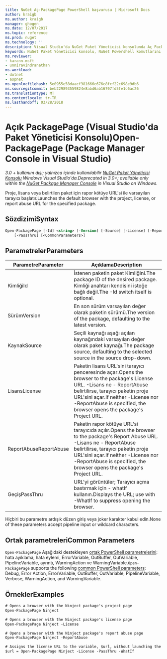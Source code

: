 ```yaml
---
title: NuGet Aç-PackagePage PowerShell başvurusu | Microsoft Docs
author: kraigb
ms.author: kraigb
manager: ghogen
ms.date: 12/07/2017
ms.topic: reference
ms.prod: nuget
ms.technology: ''
description: Visual Studio'da NuGet Paket Yöneticisi konsolunda Aç PackagePage PowerShell komut başvurusu.
keywords: NuGet Paket Yöneticisi konsolu, NuGet Powershell komutlarını NuGet Powershell başvurusu, açık PackagePage
ms.reviewer:
- karann-msft
- unniravindranathan
ms.workload:
- dotnet
- aspnet
ms.openlocfilehash: 5e0955e58daacf381666c676c8fcf22c698e9db6
ms.sourcegitcommit: beb229893559824e8abd6ab16707fd5fe1c6ac26
ms.translationtype: MT
ms.contentlocale: tr-TR
ms.lasthandoff: 03/28/2018
---
```

# <a name="open-packagepage-package-manager-console-in-visual-studio"></a><span data-ttu-id="bc975-104">Açık PackagePage (Visual Studio'da Paket Yöneticisi Konsolu)</span><span class="sxs-lookup"><span data-stu-id="bc975-104">Open-PackagePage (Package Manager Console in Visual Studio)</span></span>

<span data-ttu-id="bc975-105">*3.0 + kullanım dışı; yalnızca içinde kullanılabilir [NuGet Paket Yöneticisi Konsolu](package-manager-console.md) Windows Visual Studio'da.*</span><span class="sxs-lookup"><span data-stu-id="bc975-105">*Deprecated in 3.0+; available only within the [NuGet Package Manager Console](package-manager-console.md) in Visual Studio on Windows.*</span></span>

<span data-ttu-id="bc975-106">Proje, lisans veya belirtilen paket için rapor kötüye URL'si ile varsayılan tarayıcı başlatır.</span><span class="sxs-lookup"><span data-stu-id="bc975-106">Launches the default browser with the project, license, or report abuse URL for the specified package.</span></span>

## <a name="syntax"></a><span data-ttu-id="bc975-107">Sözdizimi</span><span class="sxs-lookup"><span data-stu-id="bc975-107">Syntax</span></span>

```ps
Open-PackagePage [-Id] <string> [-Version] [-Source] [-License] [-ReportAbuse]
    [-PassThru] [<CommonParameters>]
```

## <a name="parameters"></a><span data-ttu-id="bc975-108">Parametreler</span><span class="sxs-lookup"><span data-stu-id="bc975-108">Parameters</span></span>

| <span data-ttu-id="bc975-109">Parametre</span><span class="sxs-lookup"><span data-stu-id="bc975-109">Parameter</span></span> | <span data-ttu-id="bc975-110">Açıklama</span><span class="sxs-lookup"><span data-stu-id="bc975-110">Description</span></span> |
| --- | --- |
| <span data-ttu-id="bc975-111">Kimliği</span><span class="sxs-lookup"><span data-stu-id="bc975-111">Id</span></span> | <span data-ttu-id="bc975-112">İstenen paketin paket Kimliğini.</span><span class="sxs-lookup"><span data-stu-id="bc975-112">The package ID of the desired package.</span></span> <span data-ttu-id="bc975-113">Kimliği anahtarı kendisini isteğe bağlı değil.</span><span class="sxs-lookup"><span data-stu-id="bc975-113">The -Id switch itself is optional.</span></span> |
| <span data-ttu-id="bc975-114">Sürüm</span><span class="sxs-lookup"><span data-stu-id="bc975-114">Version</span></span> | <span data-ttu-id="bc975-115">En son sürüm varsayılan değer olarak paketin sürümü.</span><span class="sxs-lookup"><span data-stu-id="bc975-115">The version of the package, defaulting to the latest version.</span></span> |
| <span data-ttu-id="bc975-116">Kaynak</span><span class="sxs-lookup"><span data-stu-id="bc975-116">Source</span></span> | <span data-ttu-id="bc975-117">Seçili kaynağı aşağı açılan kaynağındaki varsayılan değer olarak paket kaynağı.</span><span class="sxs-lookup"><span data-stu-id="bc975-117">The package source, defaulting to the selected source in the source drop-down.</span></span> |
| <span data-ttu-id="bc975-118">Lisans</span><span class="sxs-lookup"><span data-stu-id="bc975-118">License</span></span> | <span data-ttu-id="bc975-119">Paketin lisans URL'sini tarayıcı penceresinde açar.</span><span class="sxs-lookup"><span data-stu-id="bc975-119">Opens the browser to the package's License URL.</span></span> <span data-ttu-id="bc975-120">-Lisans ne - ReportAbuse belirtilirse, tarayıcı paketin proje URL'sini açar.</span><span class="sxs-lookup"><span data-stu-id="bc975-120">If neither -License nor -ReportAbuse is specified, the browser opens the package's Project URL.</span></span> |
| <span data-ttu-id="bc975-121">ReportAbuse</span><span class="sxs-lookup"><span data-stu-id="bc975-121">ReportAbuse</span></span> | <span data-ttu-id="bc975-122">Paketin rapor kötüye URL'si tarayıcıda açılır.</span><span class="sxs-lookup"><span data-stu-id="bc975-122">Opens the browser to the package's Report Abuse URL.</span></span> <span data-ttu-id="bc975-123">-Lisans ne - ReportAbuse belirtilirse, tarayıcı paketin proje URL'sini açar.</span><span class="sxs-lookup"><span data-stu-id="bc975-123">If neither -License nor -ReportAbuse is specified, the browser opens the package's Project URL.</span></span> |
| <span data-ttu-id="bc975-124">Geçiş</span><span class="sxs-lookup"><span data-stu-id="bc975-124">PassThru</span></span> | <span data-ttu-id="bc975-125">URL'yi görüntüler; Tarayıcı açma bastırmak için - whatIf kullanın.</span><span class="sxs-lookup"><span data-stu-id="bc975-125">Displays the URL; use with -WhatIf to suppress opening the browser.</span></span> |

<span data-ttu-id="bc975-126">Hiçbiri bu parametre ardışık düzen giriş veya joker karakter kabul edin.</span><span class="sxs-lookup"><span data-stu-id="bc975-126">None of these parameters accept pipeline input or wildcard characters.</span></span>

## <a name="common-parameters"></a><span data-ttu-id="bc975-127">Ortak parametreleri</span><span class="sxs-lookup"><span data-stu-id="bc975-127">Common Parameters</span></span>

<span data-ttu-id="bc975-128">`Open-PackagePage` Aşağıdaki destekleyen [ortak PowerShell parametrelerini](http://go.microsoft.com/fwlink/?LinkID=113216): hata ayıklama, hata eylemi, ErrorVariable, OutBuffer, OutVariable, PipelineVariable, ayrıntı, WarningAction ve WarningVariable.</span><span class="sxs-lookup"><span data-stu-id="bc975-128">`Open-PackagePage` supports the following [common PowerShell parameters](http://go.microsoft.com/fwlink/?LinkID=113216): Debug, Error Action, ErrorVariable, OutBuffer, OutVariable, PipelineVariable, Verbose, WarningAction, and WarningVariable.</span></span>

## <a name="examples"></a><span data-ttu-id="bc975-129">Örnekler</span><span class="sxs-lookup"><span data-stu-id="bc975-129">Examples</span></span>

```ps
# Opens a browser with the Ninject package's project page
Open-PackagePage Ninject

# Opens a browser with the Ninject package's license page
Open-PackagePage Ninject -License

# Opens a browser with the Ninject package's report abuse page  
Open-PackagePage Ninject -ReportAbuse

# Assigns the license URL to the variable, $url, without launching the browser
$url = Open-PackagePage Ninject -License -PassThru -WhatIf
```